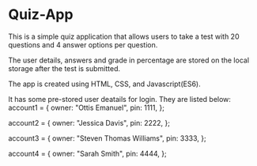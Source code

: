 # Quiz-App

This is a simple quiz application that allows users to take a test with 20 questions and 4 answer options per question.

The user details, answers and  grade in percentage are stored on the local storage after the test is submitted.

The app is created using HTML, CSS, and Javascript(ES6).

It has some pre-stored user deatails for login. They are listed below:
account1 = {
  owner: "Ottis Emanuel",
  pin: 1111,
};

account2 = {
  owner: "Jessica Davis",
  pin: 2222,
};

account3 = {
  owner: "Steven Thomas Williams",
  pin: 3333,
};

account4 = {
  owner: "Sarah Smith",
  pin: 4444,
};

